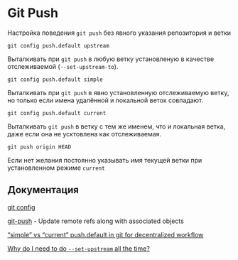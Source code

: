 # Git Push

Настройка поведения `git push` без явного указания репозитория и ветки

```shell 
git config push.default upstream
```
Выталкивать при `git push` в любую ветку установленую в качестве отслеживаемой (`--set-upstream-to`).

```shell 
git config push.default simple
```
Выталкивать при `git push` в явно установленную отслеживаемую ветку, но только если имена удалённой и локальной веток совпадают.

```shell 
git config push.default current
```
Выталкивать `git push` в ветку с тем же именем, что и локальная ветка, даже если она не усктовлена как отслеживаемая.

```shell
git push origin HEAD
```

Если нет желания постоянно указывать имя текущей ветки при установленном режиме `current`


## Документация
[git config](https://mirrors.edge.kernel.org/pub/software/scm/git/docs/git-config.html)

[git-push](https://git-scm.com/docs/git-push) - Update remote refs along with associated objects

[“simple” vs “current” push.default in git for decentralized workflow](https://stackoverflow.com/questions/23918062/simple-vs-current-push-default-in-git-for-decentralized-workflow)

[Why do I need to do `--set-upstream` all the time?](https://stackoverflow.com/questions/6089294/why-do-i-need-to-do-set-upstream-all-the-time)
